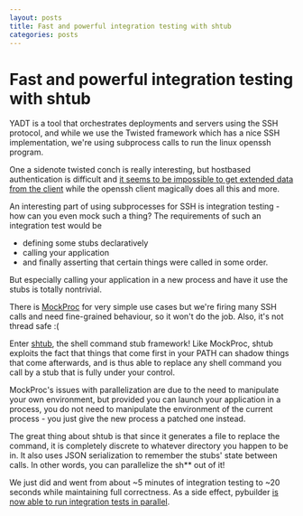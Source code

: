 ```yaml
---
layout: posts
title: Fast and powerful integration testing with shtub
categories: posts
---
```


# Fast and powerful integration testing with shtub

YADT is a tool that orchestrates deployments and servers using the SSH
protocol, and while we use the Twisted framework which has a nice SSH implementation,
we're using subprocess calls to run the linux openssh program.

One a sidenote twisted conch is really interesting, but hostbased authentication is difficult
and [it seems to be impossible to get extended data from the client](http://stackoverflow.com/questions/7937651/receiving-extended-data-with-ssh-using-twisted-conch-as-client)
while the openssh client magically does all this and more.

An interesting part of using subprocesses for SSH is integration testing - how can you even mock such a thing?
The requirements of such an integration test would be

 * defining some stubs declaratively
 * calling your application
 * and finally asserting that certain things were called in some order.

But especially calling your application in a new process and have it use the stubs is totally nontrivial.

There is [MockProc](https://pypi.python.org/pypi/MockProc/) for very simple use cases but we're firing many
SSH calls and need fine-grained behaviour, so it won't do the job. Also, it's not thread safe :(

Enter [shtub](https://github.com/yadt/shtub), the shell command stub framework! Like MockProc, shtub exploits the fact that things
that come first in
your PATH can shadow things that come afterwards, and is thus able to replace any shell command you call
by a stub that is fully under your control.

MockProc's issues with parallelization are due to the need to manipulate your own environment,
but provided you can launch your application in a process, you do not need to manipulate the environment of the current process -
you just give the new process a patched one instead.

The great thing about shtub is that since it generates a file to replace the command, it is completely discrete
to whatever directory you happen to be in. It also uses JSON serialization to remember the stubs' state between calls.
In other words, you can parallelize the sh** out of it!

We just did and went from about ~5 minutes of integration testing to ~20 seconds while maintaining full correctness.
As a side effect, pybuilder [is now able to run integration tests in parallel](http://pybuilder.github.io/releasenotes/#version_0911).
